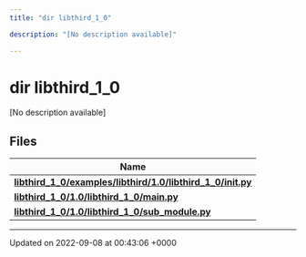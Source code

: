 ```yaml
---
title: "dir libthird_1_0"

description: "[No description available]"

---
```


# dir libthird_1_0

[No description available]

## Files

| Name           |
| -------------- |
| **[libthird_1_0/examples/libthird/1.0/libthird_1_0/__init__.py](/documentation/code/files/examples_2libthird_21_80_2libthird__1__0_2____init_____8py/#file-examples-libthird-1-0-libthird-1-0-init-py)**  |
| **[libthird_1_0/1.0/libthird_1_0/main.py](/documentation/code/files/1_80_2libthird__1__0_2main_8py/#file-1-0-libthird-1-0-main-py)**  |
| **[libthird_1_0/1.0/libthird_1_0/sub_module.py](/documentation/code/files/1_80_2libthird__1__0_2sub__module_8py/#file-1-0-libthird-1-0-sub-module-py)**  |






-------------------------------

Updated on 2022-09-08 at 00:43:06 +0000
